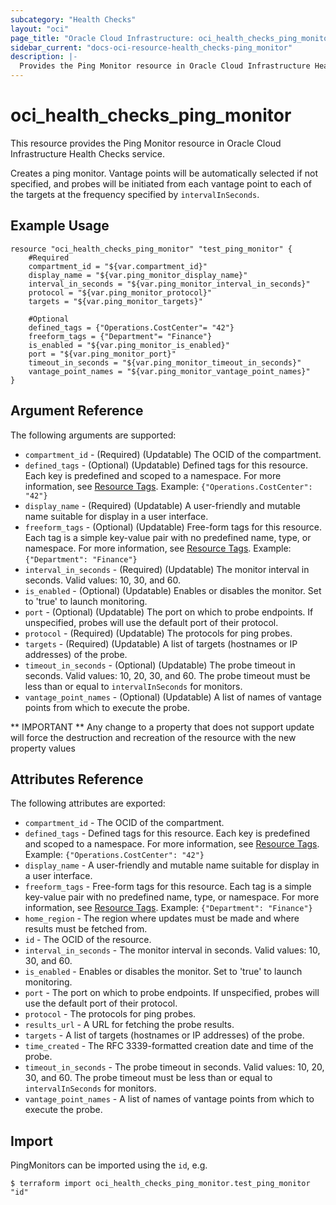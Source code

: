 ```yaml
---
subcategory: "Health Checks"
layout: "oci"
page_title: "Oracle Cloud Infrastructure: oci_health_checks_ping_monitor"
sidebar_current: "docs-oci-resource-health_checks-ping_monitor"
description: |-
  Provides the Ping Monitor resource in Oracle Cloud Infrastructure Health Checks service
---
```


# oci_health_checks_ping_monitor
This resource provides the Ping Monitor resource in Oracle Cloud Infrastructure Health Checks service.

Creates a ping monitor. Vantage points will be automatically selected if not specified,
and probes will be initiated from each vantage point to each of the targets at the frequency
specified by `intervalInSeconds`.


## Example Usage

```hcl
resource "oci_health_checks_ping_monitor" "test_ping_monitor" {
	#Required
	compartment_id = "${var.compartment_id}"
	display_name = "${var.ping_monitor_display_name}"
	interval_in_seconds = "${var.ping_monitor_interval_in_seconds}"
	protocol = "${var.ping_monitor_protocol}"
	targets = "${var.ping_monitor_targets}"

	#Optional
	defined_tags = {"Operations.CostCenter"= "42"}
	freeform_tags = {"Department"= "Finance"}
	is_enabled = "${var.ping_monitor_is_enabled}"
	port = "${var.ping_monitor_port}"
	timeout_in_seconds = "${var.ping_monitor_timeout_in_seconds}"
	vantage_point_names = "${var.ping_monitor_vantage_point_names}"
}
```

## Argument Reference

The following arguments are supported:

* `compartment_id` - (Required) (Updatable) The OCID of the compartment.
* `defined_tags` - (Optional) (Updatable) Defined tags for this resource. Each key is predefined and scoped to a namespace. For more information, see [Resource Tags](https://docs.cloud.oracle.com/iaas/Content/General/Concepts/resourcetags.htm). Example: `{"Operations.CostCenter": "42"}` 
* `display_name` - (Required) (Updatable) A user-friendly and mutable name suitable for display in a user interface.
* `freeform_tags` - (Optional) (Updatable) Free-form tags for this resource. Each tag is a simple key-value pair with no predefined name, type, or namespace.  For more information, see [Resource Tags](https://docs.cloud.oracle.com/iaas/Content/General/Concepts/resourcetags.htm). Example: `{"Department": "Finance"}` 
* `interval_in_seconds` - (Required) (Updatable) The monitor interval in seconds. Valid values: 10, 30, and 60. 
* `is_enabled` - (Optional) (Updatable) Enables or disables the monitor. Set to 'true' to launch monitoring. 
* `port` - (Optional) (Updatable) The port on which to probe endpoints. If unspecified, probes will use the default port of their protocol. 
* `protocol` - (Required) (Updatable) The protocols for ping probes.
* `targets` - (Required) (Updatable) A list of targets (hostnames or IP addresses) of the probe.
* `timeout_in_seconds` - (Optional) (Updatable) The probe timeout in seconds. Valid values: 10, 20, 30, and 60. The probe timeout must be less than or equal to `intervalInSeconds` for monitors. 
* `vantage_point_names` - (Optional) (Updatable) A list of names of vantage points from which to execute the probe.


** IMPORTANT **
Any change to a property that does not support update will force the destruction and recreation of the resource with the new property values

## Attributes Reference

The following attributes are exported:

* `compartment_id` - The OCID of the compartment.
* `defined_tags` - Defined tags for this resource. Each key is predefined and scoped to a namespace. For more information, see [Resource Tags](https://docs.cloud.oracle.com/iaas/Content/General/Concepts/resourcetags.htm). Example: `{"Operations.CostCenter": "42"}` 
* `display_name` - A user-friendly and mutable name suitable for display in a user interface.
* `freeform_tags` - Free-form tags for this resource. Each tag is a simple key-value pair with no predefined name, type, or namespace.  For more information, see [Resource Tags](https://docs.cloud.oracle.com/iaas/Content/General/Concepts/resourcetags.htm). Example: `{"Department": "Finance"}` 
* `home_region` - The region where updates must be made and where results must be fetched from. 
* `id` - The OCID of the resource.
* `interval_in_seconds` - The monitor interval in seconds. Valid values: 10, 30, and 60. 
* `is_enabled` - Enables or disables the monitor. Set to 'true' to launch monitoring. 
* `port` - The port on which to probe endpoints. If unspecified, probes will use the default port of their protocol. 
* `protocol` - The protocols for ping probes.
* `results_url` - A URL for fetching the probe results.
* `targets` - A list of targets (hostnames or IP addresses) of the probe.
* `time_created` - The RFC 3339-formatted creation date and time of the probe. 
* `timeout_in_seconds` - The probe timeout in seconds. Valid values: 10, 20, 30, and 60. The probe timeout must be less than or equal to `intervalInSeconds` for monitors. 
* `vantage_point_names` - A list of names of vantage points from which to execute the probe.

## Import

PingMonitors can be imported using the `id`, e.g.

```
$ terraform import oci_health_checks_ping_monitor.test_ping_monitor "id"
```

